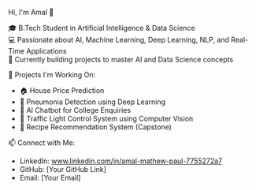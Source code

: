  Hi, I'm Amal 👋

🎓 B.Tech Student in Artificial Intelligence & Data Science  
💻 Passionate about AI, Machine Learning, Deep Learning, NLP, and Real-Time Applications  
🚀 Currently building projects to master AI and Data Science concepts

📂 Projects I'm Working On:
- 🏠 House Price Prediction
- 🧠 Pneumonia Detection using Deep Learning
- 🤖 AI Chatbot for College Enquiries
- 🚦 Traffic Light Control System using Computer Vision
- 🍳 Recipe Recommendation System (Capstone)

📫 Connect with Me:
- LinkedIn: www.linkedin.com/in/amal-mathew-paul-7755272a7
- GitHub: [Your GitHub Link]
- Email: [Your Email]
